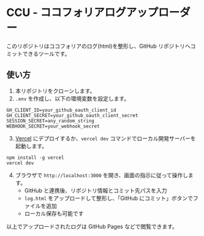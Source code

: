 # CCU - ココフォリアログアップローダー

このリポジトリはココフォリアのログ(html)を整形し、GitHub リポジトリへコミットできるツールです。

## 使い方

1. 本リポジトリをクローンします。
2. `.env` を作成し、以下の環境変数を設定します。

```
GH_CLIENT_ID=your_github_oauth_client_id
GH_CLIENT_SECRET=your_github_oauth_client_secret
SESSION_SECRET=any_random_string
WEBHOOK_SECRET=your_webhook_secret
```

3. [Vercel](https://vercel.com/) にデプロイするか、`vercel dev` コマンドでローカル開発サーバーを起動します。

```
npm install -g vercel
vercel dev
```

4. ブラウザで `http://localhost:3000` を開き、画面の指示に従って操作します。
   - GitHub と連携後、リポジトリ情報とコミット先パスを入力
   - `log.html` をアップロードして整形し、「GitHub にコミット」ボタンでファイルを追加
   - ローカル保存も可能です

以上でアップロードされたログは GitHub Pages などで閲覧できます。
